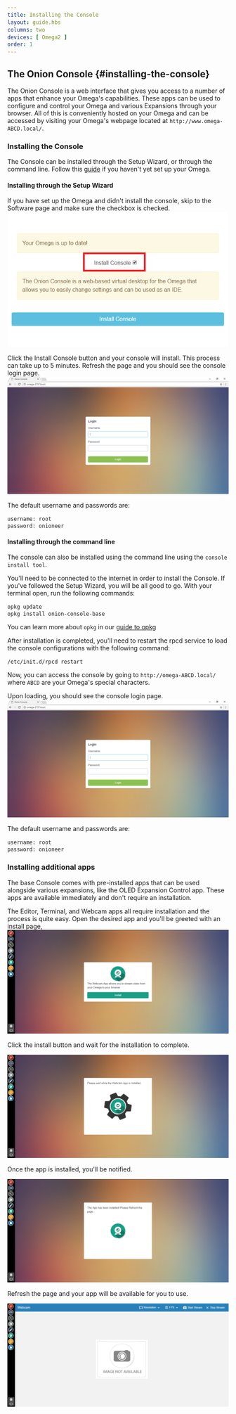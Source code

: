 ```yaml
---
title: Installing the Console
layout: guide.hbs
columns: two
devices: [ Omega2 ]
order: 1
---
```



## The Onion Console {#installing-the-console}

<!-- // Brief overview on what the console is and what it's used for. Highlight apps that can be made and that we are making etc. -->
The Onion Console is a web interface that gives you access to a number of apps that enhance your Omega's capabilities. These apps can be used to configure and control your Omega and various Expansions through your browser. All of this is conveniently hosted on your Omega and can be accessed by visiting your Omega's webpage located at `http://www.omega-ABCD.local/`.


<!-- // mention that it's hosted on the omega -->

### Installing the Console

<!-- // Show how to install the console through the setup-wizard, or through the command line -->
The Console can be installed through the Setup Wizard, or through the command line.
Follow this [guide](#first-time-setup) if you haven't yet set up your Omega.

#### Installing through the Setup Wizard

If you have set up the Omega and didn't install the console, skip to the Software page and make sure the checkbox is checked.
![checkbox](../img/installing-console-setup-wizard.png)

Click the Install Console button and your console will install. This process can take up to 5 minutes.
Refresh the page and you should see the console login page.
![login-page](../img/installing-console-login.png)

The default username and passwords are:

```
username: root
password: onioneer
```

#### Installing through the command line

The console can also be installed using the command line using the `console install tool`.
<!-- For information on how to access the Omega's command line, follow this [guide](../Using-the-Command-Line/connecting.md) -->

<!-- // note this won't be available till 3rd batch... -->

You'll need to be connected to the internet in order to install the Console. If you've followed the Setup Wizard, you will be all good to go.
With your terminal open, run the following commands:

```
opkg update
opkg install onion-console-base
```


You can learn more about `opkg` in our [guide to opkg](#using-opkg)

After installation is completed, you'll need to restart the rpcd service to load the console configurations with the following command:

```
/etc/init.d/rpcd restart
```

Now, you can access the console by going to `http://omega-ABCD.local/` where `ABCD` are your Omega's special characters.

Upon loading, you should see the console login page.
![login-page](../img/installing-console-login.png)

The default username and passwords are:

```
username: root
password: onioneer
```

### Installing additional apps

<!-- // Mention the pre-installed apps. Show how to install additional apps through the console or through the command line -->

The base Console comes with pre-installed apps that can be used alongside various expansions, like the OLED Expansion Control app.
These apps are available immediately and don't require an installation.

The Editor, Terminal, and Webcam apps all require installation and the process is quite easy. Open the desired app and you'll be greeted with an install page,
![install-page](../img/installing-the-console-install-page.png)

Click the install button and wait for the installation to complete.

![installing-app](../img/installing-the-console-installing.png)

Once the app is installed, you'll be notified.

![installed-app](../img/installing-the-console-installed.png)

Refresh the page and your app will be available for you to use.

![app-ready](../img/installing-the-console-app-ready.png)
